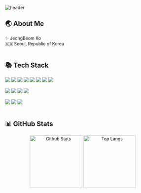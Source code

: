 ![header](https://capsule-render.vercel.app/api?type=waving&color=auto&height=300&section=header&text=JEONGBEOMKO%20GitHub✨&fontSize=70)

<h2> 🌏 About Me </h2>
  ✨ JeongBeom Ko <br> 
  🇰🇷 Seoul, Republic of Korea <br>
<br>

<!--
<div>
  <a href="https://www.linkedin.com/in/daeyoug-heo-336294265/"><img style="width:auto; height:28px;" src="https://img.shields.io/badge/LinkedIn-blue?logo=LinkedIn&logoColor=white&link="https://www.linkedin.com/in/jeongbeom-ko-46ab87335/"></a>
</div>
-->
<h2>📚 Tech Stack</h2>
  
  <div>
    <img src="https://img.shields.io/badge/java-007396?style=for-the-badge&logo=java&logoColor=white">
    <img src="https://img.shields.io/badge/JavaScript-F7DF1E.svg?&style=for-the-badge&logo=JavaScript&logoColor=white">
    <img src="https://img.shields.io/badge/Spring Boot-6DB33F?style=for-the-badge&logo=spring boot&logoColor=white">
    <img src="https://img.shields.io/badge/Spring%20Security-6DB33F.svg?&style=for-the-badge&logo=Spring%20Security&logoColor=white">   
    <img src="https://img.shields.io/badge/JPA-FF3621.svg?&style=for-the-badge&logo=Databricks&logoColor=white">
    <img src="https://img.shields.io/badge/junit5-25A162?style=for-the-badge&logo=junit5&logoColor=white">    
    <img src="https://img.shields.io/badge/gradle-02303A?style=for-the-badge&logo=gradle&logoColor=white">   
    <img src="https://img.shields.io/badge/mybatis-000000?style=for-the-badge&logo=mybatis / ibatis&logoColor=white">
    <br>
    <br>
    <img src="https://img.shields.io/badge/oracle-F80000?style=for-the-badge&logo=oracle&logoColor=white"> 
    <img src="https://img.shields.io/badge/mysql-4479A1?style=for-the-badge&logo=mysql&logoColor=white">
    <img src="https://img.shields.io/badge/mariddb-4479A1?style=for-the-badge&logo=mariadb&logoColor=white">
    <img src="https://img.shields.io/badge/postgresql-4169E1?style=for-the-badge&logo=postgresql&logoColor=white">
    <br>
    <br>
    <img src="https://img.shields.io/badge/git-F05032?style=for-the-badge&logo=git&logoColor=white">
    <img src="https://img.shields.io/badge/Docker-2496ED?style=for-the-badge&logo=Docker&logoColor=white">
    <img src="https://img.shields.io/badge/Amazon AWS-232F3E?style=for-the-badge&logo=amazonaws&logoColor=white"/>
    
  </div>
  
  <!--
  [![My Skills](https://skillicons.dev/icons?i=java,js,spring&perline=3)](https://skillicons.dev)
  
  <p align="center">
    <a href="https://skillicons.dev">
      <img src="https://skillicons.dev/icons?i=hibernate,redis,kafka" />
    </a>
  </p>

  <p align="center">
    <a href="https://skillicons.dev">
      <img src="https://skillicons.dev/icons?i=git,grafana,docker" />
    </a>
  </p>
 -->

<br>


## 📊 GitHub Stats 


<div align=center>
  <!-- ![JeongBeom's GitHub stats](https://github-readme-stats.vercel.app/api?username=JEONGBEOMKO&show_icons=true&theme=radical)
<img align="right" src="https://github-readme-stats.vercel.app/api/top-langs/?username=JEONGBEOMKO&layout=compact&hide=css,scss,html,c%23,TeX,PHP,Pascal%&theme=dracula&langs_count=8"/>
-->
  <img style="height:170px;" src="https://github-readme-stats.vercel.app/api?username=JEONGBEOMKO&show_icons=true&theme=dark"/ alt="Github Stats">
  <img style="height:170px;" src="https://github-readme-stats.vercel.app/api/top-langs/?username=JEONGBEOMKO&layout=compact&hide=css,scss,html,c%23,TeX,PHP,Pascal&theme=dark" alt="Top Langs">
</div>


